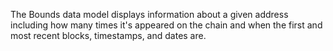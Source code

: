 The Bounds data model displays information about a given address including how many times it's appeared on the chain and when the first and most recent blocks, timestamps, and dates are.
